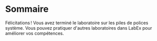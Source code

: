 # Sommaire

Félicitations ! Vous avez terminé le laboratoire sur les piles de polices système. Vous pouvez pratiquer d'autres laboratoires dans LabEx pour améliorer vos compétences.
